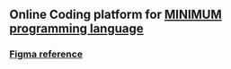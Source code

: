 ## Online Coding platform for [MINIMUM programming language](https://github.com/KalenskyyAlex/simple-language-interpreter)

### [Figma reference](https://www.figma.com/design/OldK3HULkRtO9oMCnonthi/OmniCom?node-id=0-1&t=Z3YKTvCuWsmA2NUD-1)
